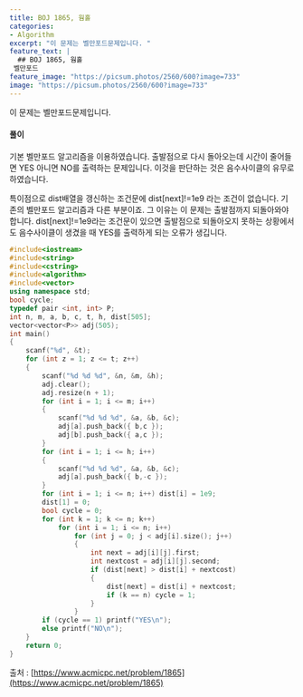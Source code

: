 ```yaml
---
title: BOJ 1865, 웜홀
categories:
- Algorithm
excerpt: "이 문제는 벨만포드문제입니다. "
feature_text: |
  ## BOJ 1865, 웜홀
 벨만포드
feature_image: "https://picsum.photos/2560/600?image=733"
image: "https://picsum.photos/2560/600?image=733"
---
```


이 문제는 벨만포드문제입니다. 

<h4>풀이</h4> 

기본 벨만포드 알고리즘을 이용하였습니다.
출발점으로 다시 돌아오는데 시간이 줄어들면
YES 아니면 NO를 출력하는 문제입니다.
이것을 판단하는 것은 음수사이클의 유무로 하였습니다.

특이점으로 dist배열을 갱신하는 조건문에 dist[next]!=1e9 라는 조건이 없습니다.
기존의 벨만포드 알고리즘과 다른 부분이죠.
그 이유는 이 문제는 출발점까지 되돌아와야 합니다.
dist[next]!=1e9라는 조건문이 있으면 출발점으로 되돌아오지 못하는 상황에서도
음수사이클이 생겼을 때 YES를 출력하게 되는 오류가 생깁니다.


```c++
#include<iostream>
#include<string>
#include<cstring>
#include<algorithm>
#include<vector>
using namespace std;
bool cycle;
typedef pair <int, int> P;
int n, m, a, b, c, t, h, dist[505];
vector<vector<P>> adj(505);
int main()
{
	scanf("%d", &t);
	for (int z = 1; z <= t; z++)
	{
		scanf("%d %d %d", &n, &m, &h);
		adj.clear();
		adj.resize(n + 1);
		for (int i = 1; i <= m; i++)
		{
			scanf("%d %d %d", &a, &b, &c);
			adj[a].push_back({ b,c });
			adj[b].push_back({ a,c });
		}
		for (int i = 1; i <= h; i++)
		{
			scanf("%d %d %d", &a, &b, &c);
			adj[a].push_back({ b,-c });
		}
		for (int i = 1; i <= n; i++) dist[i] = 1e9;
		dist[1] = 0;
		bool cycle = 0;
		for (int k = 1; k <= n; k++)
			for (int i = 1; i <= n; i++)
				for (int j = 0; j < adj[i].size(); j++)
				{
					int next = adj[i][j].first;
					int nextcost = adj[i][j].second;
					if (dist[next] > dist[i] + nextcost)
					{
						dist[next] = dist[i] + nextcost;
						if (k == n) cycle = 1;
					}
				}
		if (cycle == 1) printf("YES\n");
		else printf("NO\n");
	}
	return 0;
}
```

출처 : [https://www.acmicpc.net/problem/1865](https://www.acmicpc.net/problem/1865)
